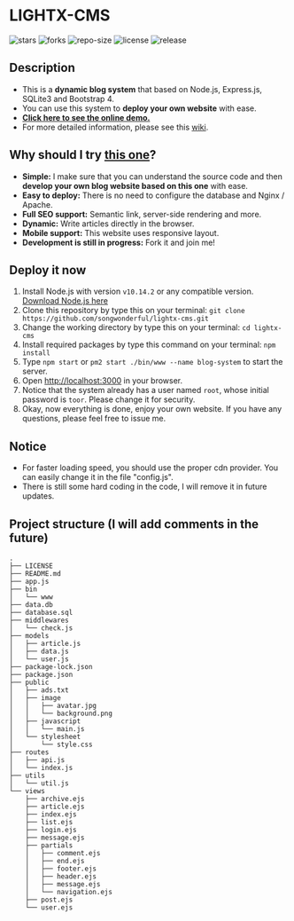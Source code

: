 # LIGHTX-CMS
![stars](https://img.shields.io/github/stars/songwonderful/lightx-cms) ![forks](https://img.shields.io/github/forks/songwonderful/lightx-cms) ![repo-size](https://img.shields.io/github/repo-size/songwonderful/lightx-cms) ![license](https://img.shields.io/github/license/songwonderful/lightx-cms) ![release](https://img.shields.io/github/v/release/songwonderful/lightx-cms)

## Description
+ This is a **dynamic blog system** that based on Node.js, Express.js, SQLite3 and Bootstrap 4.
+ You can use this system to **deploy your own website** with ease.
+ [**Click here to see the online demo.**](https://iamazing.cn/)
+ For more detailed information, please see this [wiki](https://github.com/songwonderful/lightx-cms/wiki).

## **Why should I try [this one](https://iamazing.cn/)?**
+ **Simple:** I make sure that you can understand the source code and then **develop your own blog website based on this one** with ease.
+ **Easy to deploy:** There is no need to configure the database and Nginx / Apache.
+ **Full SEO support:** Semantic link, server-side rendering and more.
+ **Dynamic:** Write articles directly in the browser.
+ **Mobile support:** This website uses responsive layout.
+ **Development is still in progress:** Fork it and join me!

## Deploy it now
1. Install Node.js with version `v10.14.2` or any compatible version. [Download Node.js here](https://nodejs.org/en/download/)
2. Clone this repository by type this on your terminal: `git clone https://github.com/songwonderful/lightx-cms.git`
3. Change the working directory by type this on your terminal: `cd lightx-cms`
4. Install required packages by type this command on your terminal: `npm install`
5. Type `npm start` or `pm2 start ./bin/www --name blog-system` to start the server.
6. Open [http://localhost:3000](http://localhost:3000) in your browser.
7. Notice that the system already has a user named `root`, whose initial password is `toor`. Please change it for security.
8. Okay, now everything is done, enjoy your own website. If you have any questions, please feel free to issue me.

## Notice
+ For faster loading speed, you should use the proper cdn provider. You can easily change it in the file "config.js".
+ There is still some hard coding in the code, I will remove it in future updates.

## Project structure (I will add comments in the future)
```
.
├── LICENSE
├── README.md
├── app.js
├── bin
│   └── www
├── data.db
├── database.sql
├── middlewares
│   └── check.js
├── models
│   ├── article.js
│   ├── data.js
│   └── user.js
├── package-lock.json
├── package.json
├── public
│   ├── ads.txt
│   ├── image
│   │   ├── avatar.jpg
│   │   └── background.png
│   ├── javascript
│   │   └── main.js
│   └── stylesheet
│       └── style.css
├── routes
│   ├── api.js
│   └── index.js
├── utils
│   └── util.js
└── views
    ├── archive.ejs
    ├── article.ejs
    ├── index.ejs
    ├── list.ejs
    ├── login.ejs
    ├── message.ejs
    ├── partials
    │   ├── comment.ejs
    │   ├── end.ejs
    │   ├── footer.ejs
    │   ├── header.ejs
    │   ├── message.ejs
    │   └── navigation.ejs
    ├── post.ejs
    └── user.ejs
```
